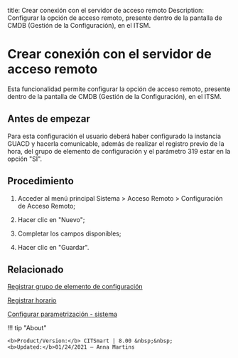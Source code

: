 title: Crear conexión con el servidor de acceso remoto
Description: Configurar la opción de acceso remoto, presente dentro de la pantalla de CMDB (Gestión de la Configuración), en el ITSM.
# Crear conexión con el servidor de acceso remoto


Esta funcionalidad permite configurar la opción de acceso remoto, presente
dentro de la pantalla de CMDB (Gestión de la Configuración), en el ITSM.

Antes de empezar
--------------------

Para esta configuración el usuario deberá haber configurado la instancia GUACD y
hacerla comunicable, además de realizar el registro previo de la hora, del grupo
de elemento de configuración y el parámetro 319 estar en la opción "SÍ".

Procedimiento
-----------------

1.  Acceder al menú principal Sistema \> Acceso Remoto \> Configuración de
    Acceso Remoto;

2.  Hacer clic en "Nuevo";

3.  Completar los campos disponibles;

4.  Hacer clic en "Guardar".


Relacionado
-----------

[Registrar grupo de elemento de configuración](/es-es/citsmart-platform-8/processes/configuration/configuration/register-configuration-item-group.html)

[Registrar horario](/es-es/citsmart-platform-8/processes/event/configuration/register-time.html)

[Configurar parametrización - sistema](/es-es/citsmart-platform-8/platform-administration/parameters-list/configure-parametrization-system.html)

!!! tip "About"

    <b>Product/Version:</b> CITSmart | 8.00 &nbsp;&nbsp;
    <b>Updated:</b>01/24/2021 – Anna Martins
